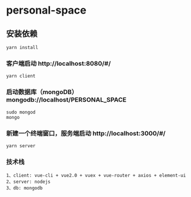 # personal-space

## 安装依赖
```
yarn install
```

### 客户端启动 http://localhost:8080/#/
```
yarn client
```

### 启动数据库（mongoDB）mongodb://localhost/PERSONAL_SPACE
```
sudo mongod
mongo
```

### 新建一个终端窗口，服务端启动 http://localhost:3000/#/
```
yarn server
```

### 技术栈
```
1、client: vue-cli + vue2.0 + vuex + vue-router + axios + element-ui
2、server: nodejs
3、db: mongodb
```



